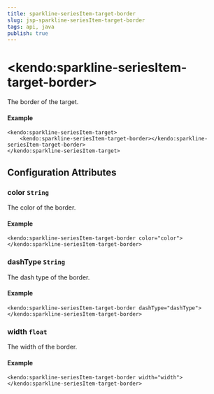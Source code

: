 ```yaml
---
title: sparkline-seriesItem-target-border
slug: jsp-sparkline-seriesItem-target-border
tags: api, java
publish: true
---
```


# \<kendo:sparkline-seriesItem-target-border\>

The border of the target.

#### Example
    <kendo:sparkline-seriesItem-target>
        <kendo:sparkline-seriesItem-target-border></kendo:sparkline-seriesItem-target-border>
    </kendo:sparkline-seriesItem-target>

## Configuration Attributes

### color `String`

The color of the border.

#### Example
    <kendo:sparkline-seriesItem-target-border color="color">
    </kendo:sparkline-seriesItem-target-border>

### dashType `String`

The dash type of the border.

#### Example
    <kendo:sparkline-seriesItem-target-border dashType="dashType">
    </kendo:sparkline-seriesItem-target-border>

### width `float`

The width of the border.

#### Example
    <kendo:sparkline-seriesItem-target-border width="width">
    </kendo:sparkline-seriesItem-target-border>

